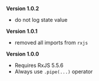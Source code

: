 
**Version 1.0.2**

- do not log state value


**Version 1.0.1**

- removed all imports from `rxjs`


**Version 1.0.0**

- Requires RxJS 5.5.6
- Always use `.pipe(...)` operator
